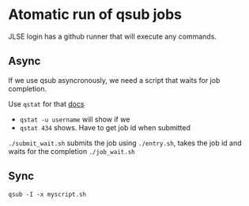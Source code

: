 # Atomatic run of qsub jobs


JLSE login has a github runner that will execute any commands.

## Async

If we use qsub asyncronously, we need a script that waits for job completion.

Use `qstat` for that [docs](http://web.mit.edu/longjobs/www/status.html)

- `qstat -u username` will show if we
- `qstat 434` shows. Have to get job id when submitted

`./submit_wait.sh` submits the job using `./entry.sh`, takes the job id and waits for the completion `./job_wait.sh`


## Sync

`qsub -I -x myscript.sh`
